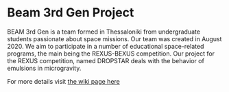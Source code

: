 # Beam 3rd Gen Project
 BEAM 3rd Gen is a team formed in Thessaloniki from undergraduate students passionate about space missions. Our team was created in August 2020. We aim to participate in a number of educational space-related programs, the main being the REXUS-BEXUS competition. Our project for the REXUS competition, named DROPSTAR deals with the behavior of emulsions in microgravity.

For more details visit [the wiki page here](https://github.com/dyka3773/Beam-3rd-Gen-Project/wiki)
